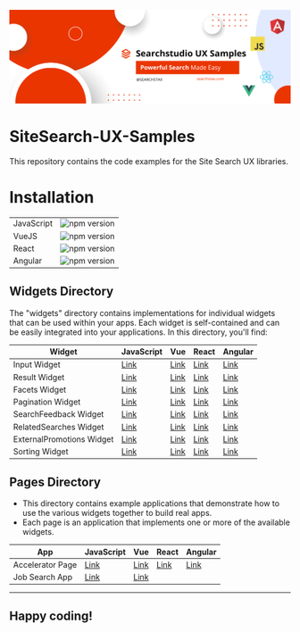 ![Searchstax](./images/banner.png)
# SiteSearch-UX-Samples


This repository contains the code examples for the Site Search UX libraries.


# Installation

|            |                                                                                     |  
|------------|-------------------------------------------------------------------------------------|
| JavaScript | ![npm version](https://badge.fury.io/js/%40searchstax-inc%2Fsearchstudio-ux-js.svg) |
| VueJS      | ![npm version](https://badge.fury.io/js/@searchstax-inc%2Fsearchstudio-ux-vue.svg) | 
| React      | ![npm version](https://badge.fury.io/js/@searchstax-inc%2Fsearchstudio-ux-react.svg) | 
| Angular    | ![npm version](https://badge.fury.io/js/@searchstax-inc%2Fsearchstudio-ux-angular.svg) |



## Widgets Directory

The "widgets" directory contains implementations for individual widgets that can be used within your apps. Each widget is self-contained and can be easily integrated into your applications. In this directory, you'll find:

| Widget                    | JavaScript                                                                                         | Vue                                                                                                 | React                                                                                                 | Angular                                                                                                 |
| ------------------------- | -------------------------------------------------------------------------------------------------- | --------------------------------------------------------------------------------------------------- | ----------------------------------------------------------------------------------------------------- | ------------------------------------------------------------------------------------------------------- |
| Input Widget              | [Link](https://www.npmjs.com/package/@searchstax-inc/searchstudio-ux-js#input-widget)              | [Link](https://www.npmjs.com/package/@searchstax-inc/searchstudio-ux-vue#input-widget)              | [Link](https://www.npmjs.com/package/@searchstax-inc/searchstudio-ux-react#input-widget)              | [Link](https://www.npmjs.com/package/@searchstax-inc/searchstudio-ux-angular#input-widget)              |
| Result Widget             | [Link](https://www.npmjs.com/package/@searchstax-inc/searchstudio-ux-js#result-widget)             | [Link](https://www.npmjs.com/package/@searchstax-inc/searchstudio-ux-vue#result-widget)             | [Link](https://www.npmjs.com/package/@searchstax-inc/searchstudio-ux-react#result-widget)             | [Link](https://www.npmjs.com/package/@searchstax-inc/searchstudio-ux-angular#result-widget)             |
| Facets Widget             | [Link](https://www.npmjs.com/package/@searchstax-inc/searchstudio-ux-js#facets-widget)             | [Link](https://www.npmjs.com/package/@searchstax-inc/searchstudio-ux-vue#facets-widget)             | [Link](https://www.npmjs.com/package/@searchstax-inc/searchstudio-ux-react#facets-widget)             | [Link](https://www.npmjs.com/package/@searchstax-inc/searchstudio-ux-angular#facets-widget)             |
| Pagination Widget         | [Link](https://www.npmjs.com/package/@searchstax-inc/searchstudio-ux-js#pagination-widget)         | [Link](https://www.npmjs.com/package/@searchstax-inc/searchstudio-ux-vue#pagination-widget)         | [Link](https://www.npmjs.com/package/@searchstax-inc/searchstudio-ux-react#pagination-widget)         | [Link](https://www.npmjs.com/package/@searchstax-inc/searchstudio-ux-angular#pagination-widget)         |
| SearchFeedback Widget     | [Link](https://www.npmjs.com/package/@searchstax-inc/searchstudio-ux-js#searchfeedback-widget)     | [Link](https://www.npmjs.com/package/@searchstax-inc/searchstudio-ux-vue#searchfeedback-widget)     | [Link](https://www.npmjs.com/package/@searchstax-inc/searchstudio-ux-react#searchfeedback-widget)     | [Link](https://www.npmjs.com/package/@searchstax-inc/searchstudio-ux-angular#searchfeedback-widget)     |
| RelatedSearches Widget    | [Link](https://www.npmjs.com/package/@searchstax-inc/searchstudio-ux-js#relatedsearches-widget)    | [Link](https://www.npmjs.com/package/@searchstax-inc/searchstudio-ux-vue#relatedsearches-widget)    | [Link](https://www.npmjs.com/package/@searchstax-inc/searchstudio-ux-react#relatedsearches-widget)    | [Link](https://www.npmjs.com/package/@searchstax-inc/searchstudio-ux-angular#relatedsearches-widget)    |
| ExternalPromotions Widget | [Link](https://www.npmjs.com/package/@searchstax-inc/searchstudio-ux-js#externalpromotions-widget) | [Link](https://www.npmjs.com/package/@searchstax-inc/searchstudio-ux-vue#externalpromotions-widget) | [Link](https://www.npmjs.com/package/@searchstax-inc/searchstudio-ux-react#externalpromotions-widget) | [Link](https://www.npmjs.com/package/@searchstax-inc/searchstudio-ux-angular#externalpromotions-widget) |
| Sorting Widget            | [Link](https://www.npmjs.com/package/@searchstax-inc/searchstudio-ux-js#sorting-widget)            | [Link](https://www.npmjs.com/package/@searchstax-inc/searchstudio-ux-vue#sorting-widget)            | [Link](https://www.npmjs.com/package/@searchstax-inc/searchstudio-ux-react#sorting-widget)            | [Link](https://www.npmjs.com/package/@searchstax-inc/searchstudio-ux-angular#sorting-widget)            |




## Pages Directory

- This directory contains example applications that demonstrate how to use the various widgets together to build real apps.
- Each page is an application that implements one or more of the available widgets.

| App              | JavaScript                                     | Vue                                             | React                                             | Angular                                            |
| ---------------- | ---------------------------------------------- | ----------------------------------------------- | ------------------------------------------------- | -------------------------------------------------- |
| Accelerator Page | [Link](./pages/js/searchstax-accelerator-page) | [Link](./pages/vue/searchstax-accelerator-page) | [Link](.pages/react/searchstax-accelerator-react) | [Link](.pages/angular/searchstax-accelerator-page) |
| Job Search App   | [Link](./pages/js/job-search-sample)           | [Link](./pages/vue/jobsearch-vue-app)           |                                                   |                                                    |


---
## Happy coding!
